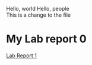 Hello, world
Hello, people\
This is a change to the file

# My Lab report 0
[Lab Report 1](lab-report-1-week-0.html)